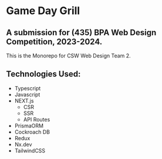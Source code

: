 # Game Day Grill
## A submission for (435) BPA Web Design Competition, 2023-2024.

This is the Monorepo for CSW Web Design Team 2.

## Technologies Used:

- Typescript
- Javascript
- NEXT.js
    - CSR
    - SSR
    - API Routes
- PrismaORM
- Cockroach DB
- Redux
- Nx.dev
- TailwindCSS
